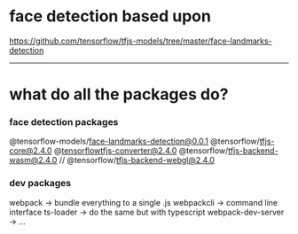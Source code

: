 

# face detection based upon
https://github.com/tensorflow/tfjs-models/tree/master/face-landmarks-detection

--------------------------------------------------------------------------------

# what do all the packages do?

### face detection packages

@tensorflow-models/face-landmarks-detection@0.0.1
@tensorflow/tfjs-core@2.4.0
@tensorflowtfjs-converter@2.4.0
@tensorflow/tfjs-backend-wasm@2.4.0
// @tensorflow/tfjs-backend-webgl@2.4.0


### dev packages

webpack -> bundle everything to a single .js
webpackcli -> command line interface
ts-loader -> do the same but with typescript
webpack-dev-server -> ...
